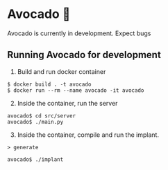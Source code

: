 # Avocado :avocado:

Avocado is currently in development. Expect bugs

## Running Avocado for development

1. Build and run docker container
```
$ docker build . -t avocado
$ docker run --rm --name avocado -it avocado
```

2. Inside the container, run the server
```
avocado$ cd src/server
avocado$ ./main.py
```

3. Inside the container, compile and run the implant.
```
> generate
```

```
avocado$ ./implant
```
